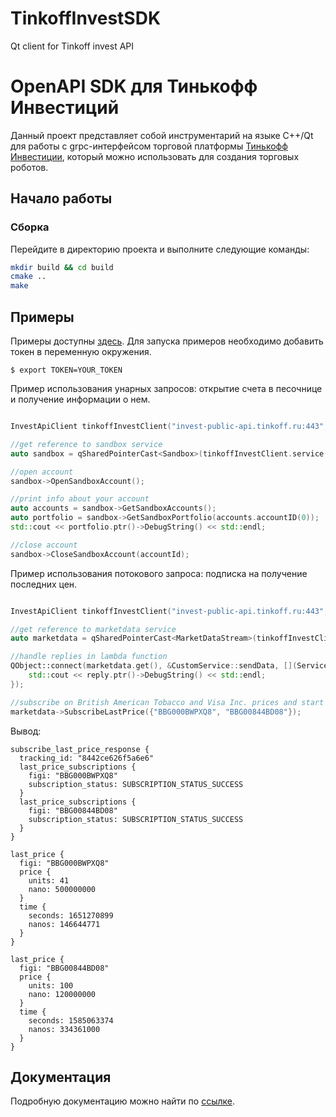# TinkoffInvestSDK
Qt client for Tinkoff invest API

# OpenAPI SDK для Тинькофф Инвестиций

Данный проект представляет собой инструментарий на языке C++/Qt для работы с grpc-интерфейсом торговой
платформы [Тинькофф Инвестиции](https://www.tinkoff.ru/invest/), который можно
использовать для создания торговых роботов.

## Начало работы

### Сборка

Перейдите в директорию проекта и выполните следующие команды:

```bash
mkdir build && cd build
cmake ..
make
``` 

## Примеры

Примеры доступны [здесь](https://github.com/samoilovv/TinkoffInvestSDK/tree/main/samples). Для запуска примеров необходимо добавить токен в переменную окружения.

<!-- termynal -->

```
$ export TOKEN=YOUR_TOKEN
```

Пример использования унарных запросов: открытие счета в песочнице и получение информации о нем.

```cpp

InvestApiClient tinkoffInvestClient("invest-public-api.tinkoff.ru:443", getenv("TOKEN"));

//get reference to sandbox service
auto sandbox = qSharedPointerCast<Sandbox>(tinkoffInvestClient.service("sandbox"));

//open account
sandbox->OpenSandboxAccount();

//print info about your account
auto accounts = sandbox->GetSandboxAccounts();
auto portfolio = sandbox->GetSandboxPortfolio(accounts.accountID(0));
std::cout << portfolio.ptr()->DebugString() << std::endl;

//close account
sandbox->CloseSandboxAccount(accountId);

```


Пример использования потокового запроса: подписка на получение последних цен.

```cpp

InvestApiClient tinkoffInvestClient("invest-public-api.tinkoff.ru:443", getenv("TOKEN"));

//get reference to marketdata service
auto marketdata = qSharedPointerCast<MarketDataStream>(tinkoffInvestClient.service("marketdatastream"));

//handle replies in lambda function
QObject::connect(marketdata.get(), &CustomService::sendData, [](ServiceReply reply){
    std::cout << reply.ptr()->DebugString() << std::endl;
});

//subscribe on British American Tobacco and Visa Inc. prices and start streaming 
marketdata->SubscribeLastPrice({"BBG000BWPXQ8", "BBG00844BD08"});
```

Вывод:

<!-- termynal -->

```
subscribe_last_price_response {
  tracking_id: "8442ce626f5a6e6"
  last_price_subscriptions {
    figi: "BBG000BWPXQ8"
    subscription_status: SUBSCRIPTION_STATUS_SUCCESS
  }
  last_price_subscriptions {
    figi: "BBG00844BD08"
    subscription_status: SUBSCRIPTION_STATUS_SUCCESS
  }
}

last_price {
  figi: "BBG000BWPXQ8"
  price {
    units: 41
    nano: 500000000
  }
  time {
    seconds: 1651270899
    nanos: 146644771
  }
}

last_price {
  figi: "BBG00844BD08"
  price {
    units: 100
    nano: 120000000
  }
  time {
    seconds: 1585063374
    nanos: 334361000
  }
}
```

## Документация

Подробную документацию можно найти по [ссылке](https://samoilovv.github.io/TinkoffInvestSDK/).
